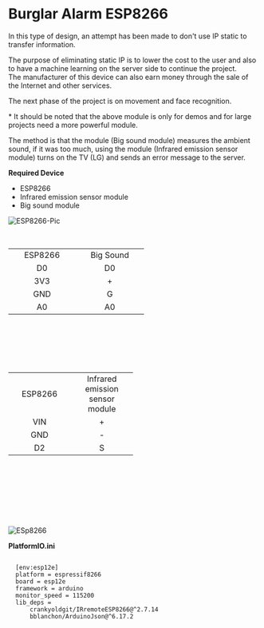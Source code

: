 # Burglar Alarm ESP8266

<p>
In this type of design, an attempt has been made to don't use IP static to transfer information. 
</p>
<p>
The purpose of eliminating static IP is to lower the cost to the user and also to have a machine learning on the server side to continue the project. 
<br />
The manufacturer of this device can also earn money through the sale of the Internet and other services.
</p>

<p>
The next phase of the project is on movement and face recognition.
</p>

<p>
  * It should be noted that the above module is only for demos and for large projects need a more powerful module.
 </p> 
 
 <p>
 The method is that the module (Big sound module) measures the ambient sound, if it was too much, using the module (Infrared emission sensor module) turns on the TV (LG) and sends an error message to the server.
 </p>
 
<p>
  <b>
    Required Device
  </b>
</p>
<ul>
<li>ESP8266</li>
<li>Infrared emission sensor module</li>
<li>Big sound module</li>
</ul>

![ESP8266-Pic](https://user-images.githubusercontent.com/22281772/113051228-ff69cb00-91ba-11eb-9ef8-8153670c5b4d.png)

<br />
<table style="height: 232px;" width="256">
<tbody>
<tr>
<td style="width: 119px; text-align: center;">ESP8266</td>
<td style="width: 121px; text-align: center;">Big Sound</td>
</tr>
<tr>
<td style="width: 119px; text-align: center;">D0</td>
<td style="width: 121px; text-align: center;">D0</td>
</tr>
<tr>
<td style="width: 119px; text-align: center;">3V3</td>
<td style="width: 121px; text-align: center;">+</td>
</tr>
<tr>
<td style="width: 119px; text-align: center;">GND</td>
<td style="width: 121px; text-align: center;">G</td>
</tr>
<tr>
<td style="width: 119px; text-align: center;">A0</td>
<td style="width: 121px; text-align: center;">A0</td>
</tr>
</tbody>
</table>

 <table style="height: 292px;" width="234">
<tbody>
<tr>
<td style="width: 109px; text-align: center;">ESP8266</td>
<td style="width: 109px; text-align: center;">Infrared emission sensor module</td>
</tr>
<tr>
<td style="width: 109px; text-align: center;">VIN</td>
<td style="width: 109px; text-align: center;">+</td>
</tr>
<tr>
<td style="width: 109px; text-align: center;">GND</td>
<td style="width: 109px; text-align: center;">-</td>
</tr>
<tr>
<td style="width: 109px; text-align: center;">D2</td>
<td style="width: 109px; text-align: center;">S</td>
</tr>
</tbody>
</table>

![ESp8266](https://user-images.githubusercontent.com/22281772/113051306-13adc800-91bb-11eb-9fc7-f225b8897caf.png)

<p>
  <b>PlatformIO.ini</b>
</p>
<pre>
<code>
  [env:esp12e]
  platform = espressif8266
  board = esp12e
  framework = arduino
  monitor_speed = 115200
  lib_deps = 
	  crankyoldgit/IRremoteESP8266@^2.7.14
	  bblanchon/ArduinoJson@^6.17.2
</code>
</pre>
